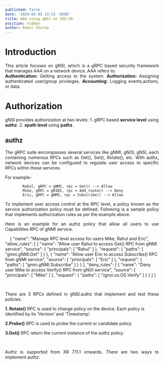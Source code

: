 ```yaml
---
published: false
date: '2024-03-05 13:13 -0500'
title: AAA using gNSI on IOX-XR
position: hidden
author: Rahul Sharma
---
```


# Introduction

<p align="justify">This article focuses on gNSI, which is a gRPC based security framework that manages AAA on a network device. AAA refers to:
<br>
  <b>Authentication:</b> Getting access to the system.
  <b>Authorization:</b> Assigning authenticated user/group privileges.
  <b>Accounting:</b> Logging events,actions, or data.
</p>  
  
# Authorization
	
gNSI provides authorization at two levels:
	1. gRPC based <b>service level</b> using <b>authz</b>.
    2. <b>xpath level</b> using <b>pathz</b>. </p>
    
## authz

<p align="justify">The gRPC suite encompasses several services like gNMI, gNOI, gNSI, each containing numerous RPCs such as Get(), Set(), Rotate(), etc. With authz, network devices can be configured to regulate user access to specific RPCs within these services.</p>

For example- 

			Rahul, gRPC = gNMI, rpc = Get() --> Allow
			Mike, gRPC = gRIBI, rpc = Add_route() --> Deny
			Eric, gRPC = gNMI, rpc = Subscribe() --> Allow

<p align="justify">To implement user access control at the RPC level, a policy known as the service authorization policy must be defined. Following is a sample policy that implements authorization rules as per the example above.</p> 

<p align="justify">Here is an example for an authz policy that allow all users to use Capabilities RPC of gNMI service.</p>
    		
{
    "name": "Manage RPC level access for users Mike, Rahul and Eric",
    "allow_rules": [
        {
            "name": "Allow user Rahul to access Get() RPC from gNMI service",
            "source": {
                "principals": [
                    "Rahul"
                ]
            },
            "request": {
                "paths": [
                    "gnmi.gNMI.Get"
                ]
            }
        },
        {
            "name": "Allow user Eric to access Subscribe() RPC from gNMI service",
            "source": {
                "principals": [
                    "Eric"
                ]
            },
            "request": {
                "paths": [
                    "gnmi.gNMI.Subscribe"
                ]
            }
        }
    ],
    "deny_rules": [
        {
            "name": "Deny user Mike to access Verify() RPC from gNOI service",
            "source": {
                "principals": [
                    "Mike"
                ]
            },
            "request": {
                "paths": [
                    "/gnoi.os.OS.Verify"
                ]
            }
        }
    ]
}

 
<p align="justify">There are 3 RPCs defined in gNSI.authz that implement and test these policies.</p>
		
<b>1. Rotate()</b> RPC is used to change policy on the device. Each policy is identified by its 'Version' and 'Timestamp'.
		
<b>2.Probe()</b> RPC is used to probe the current or candidate policy. 

		
<b>3.Get()</b> RPC return the current instance of the authz policy.

 
<p align="justify">Authz is supported from XR 7.11.1 onwards. There are two ways to implement authz:</p>





